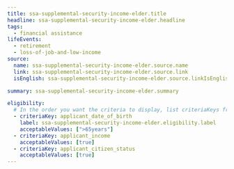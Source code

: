 ```yaml
---
title: ssa-supplemental-security-income-elder.title
headline: ssa-supplemental-security-income-elder.headline
tags:
  - financial assistance
lifeEvents:
  - retirement
  - loss-of-job-and-low-income
source:
  name: ssa-supplemental-security-income-elder.source.name
  link: ssa-supplemental-security-income-elder.source.link
  isEnglish: ssa-supplemental-security-income-elder.source.linkIsEnglish

summary: ssa-supplemental-security-income-elder.summary

eligibility:
  # In the order you want the criteria to display, list criteriaKeys from the csv here, each followed by a comma-separated list of which values indicate eligibility for that criteria. Wrap individual values in quotes if they have inner commas.
  - criteriaKey: applicant_date_of_birth
    label: ssa-supplemental-security-income-elder.eligibility.label
    acceptableValues: [">65years"]
  - criteriaKey: applicant_income
    acceptableValues: [true]
  - criteriaKey: applicant_citizen_status
    acceptableValues: [true]
---
```

